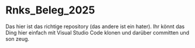 # Rnks_Beleg_2025
Das hier ist das richtige repository (das andere ist ein hater).
Ihr könnt das Ding hier einfach mit Visual Studio Code klonen und darüber committen und son zeug.
